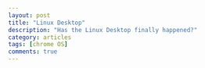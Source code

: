 ```yaml
---
layout: post
title: "Linux Desktop"
description: "Has the Linux Desktop finally happened?"
category: articles
tags: [chrome OS]
comments: true
---
```


